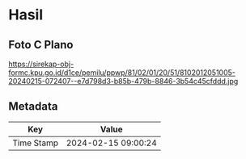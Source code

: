 # Hasil

## Foto C Plano

https://sirekap-obj-formc.kpu.go.id/d1ce/pemilu/ppwp/81/02/01/20/51/8102012051005-20240215-072407--e7d798d3-b85b-479b-8846-3b54c45cfddd.jpg


## Metadata

| Key        | Value               |
| ---------- | ------------------- |
| Time Stamp | 2024-02-15 09:00:24 |



